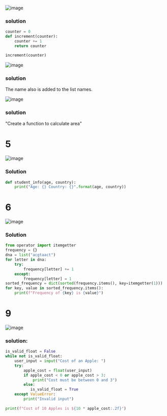 ![image](https://github.com/Simon-Xu-Lan/mia/assets/60492659/d0eeafc4-3556-4f5f-82fc-c75e0d32e6ee)
### solution
```py
counter = 0
def increment(counter):
    counter += 1
    return counter

increment(counter)
```

![image](https://github.com/Simon-Xu-Lan/mia/assets/60492659/4665fb80-5345-47a6-9b2c-85aeb04a43e7)

### solution
The name also is added to the list names.


![image](https://github.com/Simon-Xu-Lan/mia/assets/60492659/fcb7f52f-59d9-477e-961f-ae08afe5a43c)

### solution
"Create a function to calculate area"

# 5
![image](https://github.com/Simon-Xu-Lan/mia/assets/60492659/8d49be99-350c-44f8-9711-ffdd98b264f0)

### Solution

```py
def student_info(age, country):
    print("Age: {} Country: {}".format(age, country))
```

# 6
![image](https://github.com/Simon-Xu-Lan/mia/assets/60492659/8ac615e3-110d-4fae-a0d3-73be2a0f1a44)

### Solution

```py
from operator import itemgetter
frequency = {}
dna = list("acgtaact")
for letter in dna:
    try: 
        frequency[letter] += 1
    except:
        frequency[letter] = 1
sorted_frequency = dict(sorted(frequency.items(), key=itemgetter(1)))
for key, value in sorted_frequency.items(): 
    print(f"Frequency of {key} is {value}")
```

# 9
![image](https://github.com/Simon-Xu-Lan/mia/assets/60492659/b635671d-3189-43e9-b13d-f02089456e4d)

### solution:
```py
is_valid_float = False
while not is_valid_float:
    user_input = input("Cost of an Apple: ")
    try:
        apple_cost = float(user_input)
        if apple_cost < 0 or apple_cost > 3:
            print("Cost must be between 0 and 3")
        else:
           is_valid_float = True 
    except ValueError:
        print("Invalid input")
    
print(f"Cost of 10 Apples is ${10 * apple_cost:.2f}")
```


